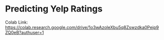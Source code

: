 # Predicting Yelp Ratings
Colab Link: https://colab.research.google.com/drive/1o3wAzoleXbu5q8Zswzdka0Pejp9ZQ0eB?authuser=1 
